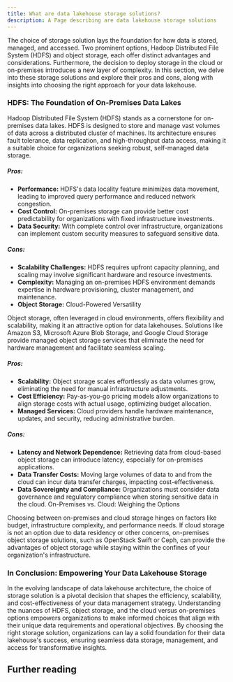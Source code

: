 ```yaml
---
title: What are data lakehouse storage solutions?
description: A Page describing are data lakehouse storage solutions
---
```


The choice of storage solution lays the foundation for how data is stored, managed, and accessed. Two prominent options, Hadoop Distributed File System (HDFS) and object storage, each offer distinct advantages and considerations. Furthermore, the decision to deploy storage in the cloud or on-premises introduces a new layer of complexity. In this section, we delve into these storage solutions and explore their pros and cons, along with insights into choosing the right approach for your data lakehouse.

### HDFS: The Foundation of On-Premises Data Lakes

Hadoop Distributed File System (HDFS) stands as a cornerstone for on-premises data lakes. HDFS is designed to store and manage vast volumes of data across a distributed cluster of machines. Its architecture ensures fault tolerance, data replication, and high-throughput data access, making it a suitable choice for organizations seeking robust, self-managed data storage.

##### Pros:

- **Performance:** HDFS's data locality feature minimizes data movement, leading to improved query performance and reduced network congestion.
- **Cost Control:** On-premises storage can provide better cost predictability for organizations with fixed infrastructure investments.
- **Data Security:** With complete control over infrastructure, organizations can implement custom security measures to safeguard sensitive data.

##### Cons:

- **Scalability Challenges:** HDFS requires upfront capacity planning, and scaling may involve significant hardware and resource investments.
- **Complexity:** Managing an on-premises HDFS environment demands expertise in hardware provisioning, cluster management, and maintenance.
- **Object Storage:** Cloud-Powered Versatility

Object storage, often leveraged in cloud environments, offers flexibility and scalability, making it an attractive option for data lakehouses. Solutions like Amazon S3, Microsoft Azure Blob Storage, and Google Cloud Storage provide managed object storage services that eliminate the need for hardware management and facilitate seamless scaling.

##### Pros:

- **Scalability:** Object storage scales effortlessly as data volumes grow, eliminating the need for manual infrastructure adjustments.
- **Cost Efficiency:** Pay-as-you-go pricing models allow organizations to align storage costs with actual usage, optimizing budget allocation.
- **Managed Services:** Cloud providers handle hardware maintenance, updates, and security, reducing administrative burden.

##### Cons:

- **Latency and Network Dependence:** Retrieving data from cloud-based object storage can introduce latency, especially for on-premises applications.
- **Data Transfer Costs:** Moving large volumes of data to and from the cloud can incur data transfer charges, impacting cost-effectiveness.
- **Data Sovereignty and Compliance:** Organizations must consider data governance and regulatory compliance when storing sensitive data in the cloud.
On-Premises vs. Cloud: Weighing the Options

Choosing between on-premises and cloud storage hinges on factors like budget, infrastructure complexity, and performance needs. If cloud storage is not an option due to data residency or other concerns, on-premises object storage solutions, such as OpenStack Swift or Ceph, can provide the advantages of object storage while staying within the confines of your organization's infrastructure.

### In Conclusion: Empowering Your Data Lakehouse Storage

In the evolving landscape of data lakehouse architecture, the choice of storage solution is a pivotal decision that shapes the efficiency, scalability, and cost-effectiveness of your data management strategy. Understanding the nuances of HDFS, object storage, and the cloud versus on-premises options empowers organizations to make informed choices that align with their unique data requirements and operational objectives. By choosing the right storage solution, organizations can lay a solid foundation for their data lakehouse's success, ensuring seamless data storage, management, and access for transformative insights.

## Further reading


